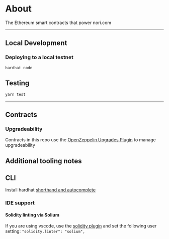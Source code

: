 # About

The Ethereum smart contracts that power nori.com

---

## Local Development

### Deploying to a local testnet

```
hardhat node
```

## Testing

```
yarn test
```

---

## Contracts

### Upgradeability

Contracts in this repo use the [OpenZeppelin Upgrades Plugin](https://docs.openzeppelin.com/upgrades-plugins/1.x/) to manage upgradeability

## Additional tooling notes

## CLI

Install hardhat [shorthand and autocomplete](https://hardhat.org/guides/shorthand.html)

### IDE support

#### Solidity linting via Solium

If you are using vscode, use the [solidity plugin](https://marketplace.visualstudio.com/items?itemName=JuanBlanco.solidity) and set the following user setting: `"solidity.linter": "solium",`
